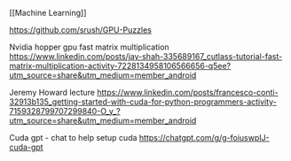 [[Machine Learning]]

https://github.com/srush/GPU-Puzzles

Nvidia hopper gpu fast matrix multiplication
https://www.linkedin.com/posts/jay-shah-335689167_cutlass-tutorial-fast-matrix-multiplication-activity-7228134958106566656-q5ee?utm_source=share&utm_medium=member_android

Jeremy Howard lecture
https://www.linkedin.com/posts/francesco-conti-32913b135_getting-started-with-cuda-for-python-programmers-activity-7159328799707299840-O_y_?utm_source=share&utm_medium=member_android

Cuda gpt - chat to help setup cuda
https://chatgpt.com/g/g-foiuswpIJ-cuda-gpt